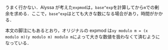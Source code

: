 うまく行かない．Alyssa が考えた`expmod`は，`base^exp`を計算してから`m`での剰余を求める．ここで，`base^exp`はとても大きな数になる場合があり，時間がかかる．

本文の脚注にもあるとおり，オリジナルの expmod は`xy modulo m = (x modulo m)(y modulo m) modulo m`によって大きな数値を扱わなくて済むようになっている．
